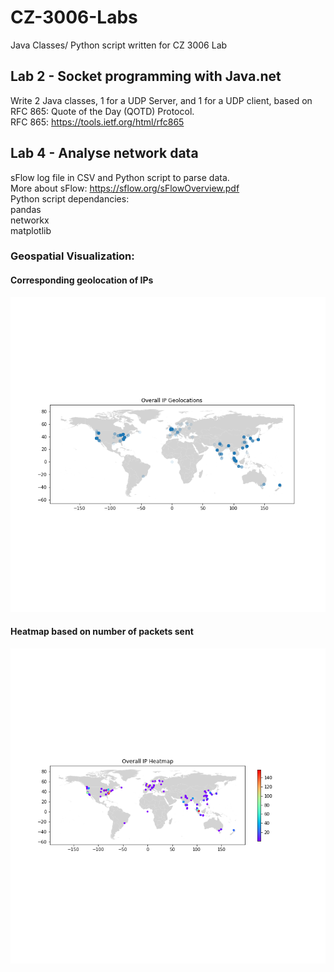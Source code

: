 # CZ-3006-Labs
Java Classes/ Python script written for CZ 3006 Lab  

## Lab 2 - Socket programming with Java.net  
Write 2 Java classes, 1 for a UDP Server, and 1 for a UDP client, based on RFC 865: Quote of the Day (QOTD) Protocol.  
RFC 865: https://tools.ietf.org/html/rfc865  

## Lab 4 - Analyse network data
sFlow log file in CSV and Python script to parse data.  
More about sFlow: https://sflow.org/sFlowOverview.pdf   
Python script dependancies:  
pandas  
networkx  
matplotlib  

### Geospatial Visualization:
#### Corresponding geolocation of IPs
![Corresponding geolocation of IPs](https://github.com/jsheng1996/CZ-3006-Labs/blob/master/cz3006lab4/img/overall/Overall%20IP%20Geolocations.png?raw=true) 

#### Heatmap based on number of packets sent
![Heatmap based on number of packets sent](https://github.com/jsheng1996/CZ-3006-Labs/blob/master/cz3006lab4/img/overall/Overall%20IP%20Heat%20Map.png?raw=true)

